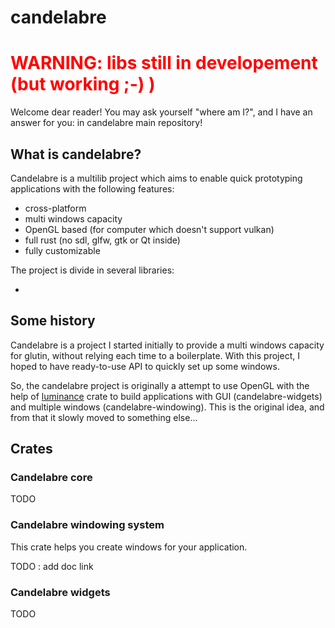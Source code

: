 # candelabre

# <span style='color:red;font-weight:bold'>WARNING: libs still in developement (but working ;-) )</span>

Welcome dear reader! You may ask yourself "where am I?", and I have an answer for you: in candelabre main repository!

## What is candelabre?

Candelabre is a multilib project which aims to enable quick prototyping applications with the following features:

* cross-platform
* multi windows capacity
* OpenGL based (for computer which doesn't support vulkan)
* full rust (no sdl, glfw, gtk or Qt inside)
* fully customizable

The project is divide in several libraries:

* 

## Some history

Candelabre is a project I started initially to provide a multi windows capacity for glutin, without relying each time to a boilerplate. With this project, I hoped to have ready-to-use API to quickly set up some windows.

So, the candelabre project is originally a attempt to use OpenGL with the help of [luminance](https://github.com/phaazon/luminance-rs) crate to build applications with GUI (candelabre-widgets) and multiple windows (candelabre-windowing). This is the original idea, and from that it slowly moved to something else...

## Crates

### Candelabre core

TODO

### Candelabre windowing system

This crate helps you create windows for your application.

TODO : add doc link

### Candelabre widgets

TODO
